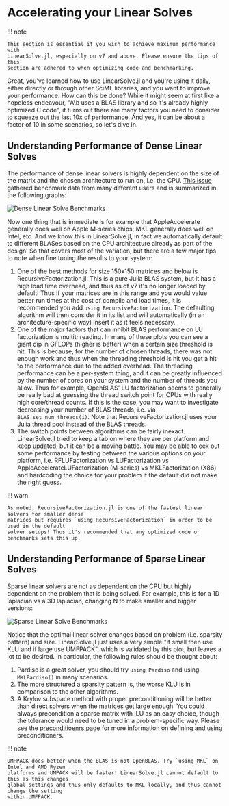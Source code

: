 # Accelerating your Linear Solves

!!! note
    
    This section is essential if you wish to achieve maximum performance with
    LinearSolve.jl, especially on v7 and above. Please ensure the tips of this
    section are adhered to when optimizing code and benchmarking.

Great, you've learned how to use LinearSolve.jl and you're using it daily,
either directly or through other SciML libraries, and you want to improve
your performance. How can this be done? While it might seem at first like a
hopeless endeavour, "A\b uses a BLAS library and so it's already highly optimized
C code", it turns out there are many factors you need to consider to squeeze out
the last 10x of performance. And yes, it can be about a factor of 10 in some
scenarios, so let's dive in.

## Understanding Performance of Dense Linear Solves

The performance of dense linear solvers is highly dependent on the size of the matrix
and the chosen architecture to run on, i.e. the CPU.
[This issue](https://github.com/SciML/LinearSolve.jl/issues/357) gathered benchmark data
from many different users and is summarized in the following graphs:

![Dense Linear Solve Benchmarks](../assets/dense_linear_solves.png)

Now one thing that is immediate is for example that AppleAccelerate generally does well
on Apple M-series chips, MKL generally does well on Intel, etc. And we know this in
LinearSolve.jl, in fact we automatically default to different BLASes based on the CPU
architecture already as part of the design! So that covers most of the variation, but
there are a few major tips to note when fine tuning the results to your system:

 1. One of the best methods for size 150x150 matrices and below is RecursiveFactorization.jl.
    This is a pure Julia BLAS system, but it has a high load time overhead, and thus as of
    v7 it's no longer loaded by default! Thus if your matrices are in this range and you would
    value better run times at the cost of compile and load times, it is recommended you add
    `using RecursiveFactorization`. The defaulting algorithm will then consider it in its list
    and will automatically (in an architecture-specific way) insert it as it feels necessary.
 2. One of the major factors that can inhibit BLAS performance on LU factorization is multithreading.
    In many of these plots you can see a giant dip in GFLOPs (higher is better) when a certain size
    threshold is hit. This is because, for the number of chosen threads, there was not enough work
    and thus when the threading threshold is hit you get a hit to the performance due to the added
    overhead. The threading performance can be a per-system thing, and it can be greatly influenced
    by the number of cores on your system and the number of threads you allow. Thus for example,
    OpenBLAS' LU factorization seems to generally be really bad at guessing the thread switch point
    for CPUs with really high core/thread counts. If this is the case, you may want to investigate
    decreasing your number of BLAS threads, i.e. via `BLAS.set_num_threads(i)`. Note that
    RecursiveFactorization.jl uses your Julia thread pool instead of the BLAS threads.
 3. The switch points between algorithms can be fairly inexact. LinearSolve.jl tried to keep a tab
    on where they are per platform and keep updated, but it can be a moving battle. You may be
    able to eek out some performance by testing between the various options on your platform, i.e.
    RFLUFactorization vs LUFactorization vs AppleAccelerateLUFactorization (M-series) vs
    MKLFactorization (X86) and hardcoding the choice for your problem if the default did not make
    the right guess.

!!! warn
    
    As noted, RecursiveFactorization.jl is one of the fastest linear solvers for smaller dense
    matrices but requires `using RecursiveFactorization` in order to be used in the default
    solver setups! Thus it's recommended that any optimized code or benchmarks sets this up.

## Understanding Performance of Sparse Linear Solves

Sparse linear solvers are not as dependent on the CPU but highly dependent on the problem that
is being solved. For example, this is for a 1D laplacian vs a 3D laplacian, changing N to make
smaller and bigger versions:

![Sparse Linear Solve Benchmarks](../assets/sparse_linear_solves.png)

Notice that the optimal linear solver changes based on problem (i.e. sparsity pattern) and size.
LinearSolve.jl just uses a very simple "if small then use KLU and if large use UMFPACK", which
is validated by this plot, but leaves a lot to be desired. In particular, the following rules
should be thought about:

 1. Pardiso is a great solver, you should try `using Pardiso` and using `MKLPardiso()` in many
    scenarios.
 2. The more structured a sparsity pattern is, the worse KLU is in comparison to the other
    algorithms.
 3. A Krylov subspace method with proper preconditioning will be better than direct solvers
    when the matrices get large enough. You could always precondition a sparse matrix with
    iLU as an easy choice, though the tolerance would need to be tuned in a problem-specific
    way. Please see the [preconditioenrs page](https://docs.sciml.ai/LinearSolve/stable/basics/Preconditioners/)
    for more information on defining and using preconditioners.

!!! note
    
    UMFPACK does better when the BLAS is not OpenBLAS. Try `using MKL` on Intel and AMD Ryzen
    platforms and UMPACK will be faster! LinearSolve.jl cannot default to this as this changes
    global settings and thus only defaults to MKL locally, and thus cannot change the setting
    within UMFPACK.
